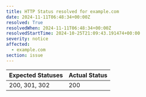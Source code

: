 ```yaml
---
title: HTTP Status resolved for example.com
date: 2024-11-11T06:48:34+00:00Z
resolved: True
resolvedWhen: 2024-11-11T06:48:34+00:00Z
resolvedStartTime: 2024-10-25T21:09:43.191474+00:00
severity: notice
affected:
  - example.com
section: issue
---
```


| Expected Statuses | Actual Status  |
|-------------------|----------------|
| 200, 301, 302 | 200 |
